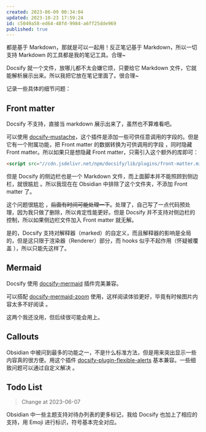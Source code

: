 ```yaml
---
created: 2023-06-09 00:34:04
updated: 2023-10-23 17:59:24
id: c5049a58-ed64-48fd-9984-a6ff25dde969
published: true
---
```

都是基于 Markdown，那就是可以一起用！反正笔记基于 Markdown，所以一切支持 Markdown 的工具都是我的笔记工具。合理~

Docsify 就一个文件，放哪儿都不太会嫌它烦，只要给它 Markdown 文件，它就能解析展示出来。所以我把它放在笔记里面了。很合理~

记录一些具体的细节问题：

## Front matter

Docsify 不支持，直接当 markdown 展示出来了，虽然也不算难看吧。

可以使用 [docsify-mustache](https://docsify-mustache.github.io/#/)，这个插件是添加一些可供任意调用的字段的。但是它有一个附属功能，把  Front matter 的数据转换为可供调用的字段 ，同时隐藏 Front matter。所以如果只是想隐藏 Front matter，只需引入这个额外的库即可：

```html
<script src="//cdn.jsdelivr.net/npm/docsify/lib/plugins/front-matter.min.js"></script>
```

但是 Docsify 的侧边栏也是一个 Markdown 文件，而上面脚本并不能照顾到侧边栏，就很尴尬 。所以我现在在 Obsidian 中排除了这个文件夹，不添加 Front matter 了。

这个问题很尴尬 ，~~后面有时间可能处理一下~~。处理了，自己写了一点代码预处理，因为我只做了删除，所以肯定性能更好。但是 Docsify 并不支持对侧边栏的控制，所以如果侧边栏文件加入 Front matter 就无解。

是的，Docsify 支持对解释器（marked）的自定义，而且解释器的影响是全局的，但是这只限于渲染器（Renderer）部分，而 hooks 似乎不起作用（怀疑被覆盖 ），所以只能先这样了。

## Mermaid

Docsify 使用 [docsify-mermaid](https://github.com/Leward/mermaid-docsify) 插件完美兼容。

可以搭配 [docsify-mermaid-zoom](https://github.com/corentinleberre/docsify-mermaid-zoom) 使用，这样阅读体验更好，毕竟有时候图片内容太多不好阅读 。

这两个我还没用，但后续很可能会用上。

## Callouts

Obsidian 中被问到最多的功能之一，不是什么标准方法，但是用来突出显示一些内容真的很方便。用这个插件 [docsify-plugin-flexible-alerts](https://github.com/fzankl/docsify-plugin-flexible-alerts) 基本兼容。一些细致问题可以通过自定义解决 。

## Todo List

>  Change at 2023-06-07

Obsidian 中一些主题支持对待办列表的更多标记，我给 Docsify 也加上了相应的支持，用 Emoji 进行标识，符号基本完全对应。